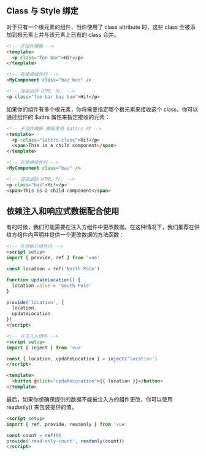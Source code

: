 
## Class 与 Style 绑定

对于只有一个根元素的组件，当你使用了 class attribute 时，这些 class 会被添加到根元素上并与该元素上已有的 class 合并。
```html
<!-- 子组件模板 -->
<template>
  <p class="foo bar">Hi!</p>
</template>

<!-- 在使用组件时 -->
<MyComponent class="baz boo" />

<!-- 渲染出的 HTML 为： -->
<p class="foo bar baz boo">Hi!</p>
```


如果你的组件有多个根元素，你将需要指定哪个根元素来接收这个 class。你可以通过组件的 $attrs 属性来指定接收的元素：
```html
<!-- 子组件模板 模板使用 $attrs 时 -->
<template>
  <p :class="$attrs.class">Hi!</p>
  <span>This is a child component</span>
</template>

<!-- 在使用组件时 -->
<MyComponent class="baz" />

<!-- 渲染出的 HTML 为： -->
<p class="baz">Hi!</p>
<span>This is a child component</span>
```

## 依赖注入和响应式数据配合使用

有的时候，我们可能需要在注入方组件中更改数据。在这种情况下，我们推荐在供给方组件内声明并提供一个更改数据的方法函数：
```html
<!-- 在供给方组件内 -->
<script setup>
import { provide, ref } from 'vue'

const location = ref('North Pole')

function updateLocation() {
  location.value = 'South Pole'
}

provide('location', {
  location,
  updateLocation
})
</script>
```

```html
<!-- 在注入方组件 -->
<script setup>
import { inject } from 'vue'

const { location, updateLocation } = inject('location')
</script>

<template>
  <button @click="updateLocation">{{ location }}</button>
</template>
```


最后，如果你想确保提供的数据不能被注入方的组件更改，你可以使用 readonly() 来包装提供的值。

```html
<script setup>
import { ref, provide, readonly } from 'vue'

const count = ref(0)
provide('read-only-count', readonly(count))
</script>
```
